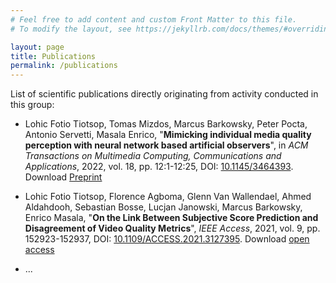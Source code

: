 ```yaml
---
# Feel free to add content and custom Front Matter to this file.
# To modify the layout, see https://jekyllrb.com/docs/themes/#overriding-theme-defaults

layout: page
title: Publications
permalink: /publications
---
```



List of scientific publications directly originating from activity conducted in this group:

* Lohic Fotio Tiotsop, Tomas Mizdos, Marcus Barkowsky, Peter Pocta, Antonio Servetti, Masala Enrico, "**Mimicking individual media quality perception with neural network based artificial observers**", in *ACM Transactions on Multimedia Computing, Communications and Applications*, 2022, vol. 18, pp. 12:1-12:25, DOI: [10.1145/3464393](http://dx.doi.org/10.1145/3464393). Download [Preprint](https://iris.polito.it/handle/11583/2909256)

* Lohic Fotio Tiotsop, Florence Agboma, Glenn Van Wallendael, Ahmed Aldahdooh, Sebastian Bosse, Lucjan Janowski, Marcus Barkowsky, Enrico Masala, "**On the Link Between Subjective Score Prediction and Disagreement of Video Quality Metrics**", *IEEE Access*, 2021, vol. 9, pp. 152923-152937, DOI: [10.1109/ACCESS.2021.3127395](http://dx.doi.org/10.1109/ACCESS.2021.3127395). Download [open access](http://dx.doi.org/10.1109/ACCESS.2021.3127395)


* ...

